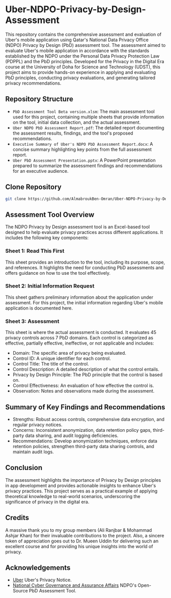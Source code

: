 # Uber-NDPO-Privacy-by-Design-Assessment
This repository contains the comprehensive assessment and evaluation of Uber's mobile application using Qatar's National Data Privacy Office (NDPO) Privacy by Design (PbD) assessment tool. The assessment aimed to evaluate Uber's mobile application in accordance with the standards established by the NDPO under the Personal Data Privacy Protection Law (PDPPL) and the PbD principles. Developed for the Privacy in the Digital Era course at the University of Doha for Science and Technology (UDST), this project aims to provide hands-on experience in applying and evaluating PbD principles, conducting privacy evaluations, and generating tailored privacy recommendations.

## Repository Structure
- `PbD Assessment Tool Beta version.xlsm`: The main assessment tool used for this project, containing multiple sheets that provide information on the tool, initial data collection, and the actual assessment.
- `Uber NDPO PbD Assessment Report.pdf`: The detailed report documenting the assessment results, findings, and the tool's proposed recommendations.
- `Executive Summary of Uber's NDPO PbD Assessment Report.docx`: A concise summary highlighting key points from the full assessment report.
- `Uber PbD Assessment Presentation.pptx`: A PowerPoint presentation prepared to summarize the assessment findings and recommendations for an executive audience.

## Clone Repository
```bash
git clone https://github.com/AlmabroukBen-Omran/Uber-NDPO-Privacy-by-Design-Assessment.git
```

## Assessment Tool Overview
The NDPO Privacy by Design assessment tool is an Excel-based tool designed to help evaluate privacy practices across different applications. It includes the following key components:

### Sheet 1: Read This First
This sheet provides an introduction to the tool, including its purpose, scope, and references. It highlights the need for conducting PbD assessments and offers guidance on how to use the tool effectively.

### Sheet 2: Initial Information Request
This sheet gathers preliminary information about the application under assessment. For this project, the initial information regarding Uber's mobile application is documented here.

### Sheet 3: Assessment
This sheet is where the actual assessment is conducted. It evaluates 45 privacy controls across 7 PbD domains. Each control is categorized as effective, partially effective, ineffective, or not applicable and includes:

- Domain: The specific area of privacy being evaluated.
- Control ID: A unique identifier for each control.
- Control Title: The title of the control.
- Control Description: A detailed description of what the control entails.
- Privacy by Design Principle: The PbD principle that the control is based on.
- Control Effectiveness: An evaluation of how effective the control is.
- Observation: Notes and observations made during the assessment.

## Summary of Key Findings and Recommendations
- Strengths: Robust access controls, comprehensive data encryption, and regular privacy notices.
- Concerns: Inconsistent anonymization, data retention policy gaps, third-party data sharing, and audit logging deficiencies.
- Recommendations: Develop anonymization techniques, enforce data retention policies, strengthen third-party data sharing controls, and maintain audit logs.

## Conclusion
The assessment highlights the importance of Privacy by Design principles in app development and provides actionable insights to enhance Uber's privacy practices. This project serves as a practical example of applying theoretical knowledge to real-world scenarios, underscoring the significance of privacy in the digital era.

## Credits
A massive thank you to my group members (Ali Ranjbar & Mohammad Ashjar Khan) for their invaluable contributions to the project. Also, a sincere token of appreciation goes out to Dr. Mueen Uddin for delivering such an excellent course and for providing his unique insights into the world of privacy.

## Acknowledgements
- [Uber](https://www.uber.com/legal/en/document/?name=privacy-notice&country=qatar&lang=en) Uber's Privacy Notice.
- [National Cyber Governance and Assurance Affairs](https://assurance.ncsa.gov.qa/sites/default/files/library/2023-10/Privacy%20by%20Design%20Assessment%20Tool%20Beta%20version_1.xlsm) NDPO's Open-Source PbD Assessment Tool.
